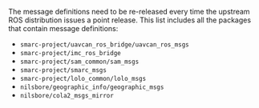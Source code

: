 The message definitions need to be re-released every time
the upstream ROS distribution issues a point release.
This list includes all the packages that contain message definitions:

* `smarc-project/uavcan_ros_bridge/uavcan_ros_msgs`
* `smarc-project/imc_ros_bridge`
* `smarc-project/sam_common/sam_msgs`
* `smarc-project/smarc_msgs`
* `smarc-project/lolo_common/lolo_msgs`
* `nilsbore/geographic_info/geographic_msgs`
* `nilsbore/cola2_msgs_mirror`
